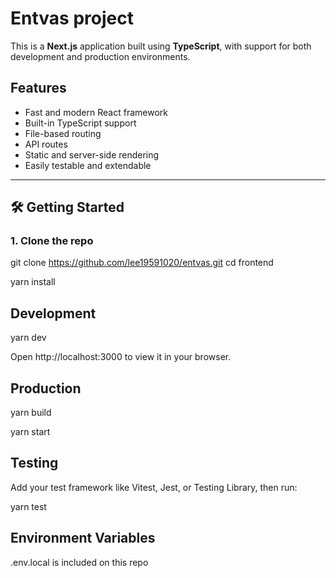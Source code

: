 # Entvas project

This is a **Next.js** application built using **TypeScript**, with support for both development and production environments.

## Features

-  Fast and modern React framework
-  Built-in TypeScript support
-  File-based routing
-  API routes
-  Static and server-side rendering
-  Easily testable and extendable

---


## 🛠️ Getting Started

### 1. Clone the repo

git clone https://github.com/lee19591020/entvas.git
cd frontend

yarn install

## Development
yarn dev

Open http://localhost:3000 to view it in your browser.

## Production

yarn build

yarn start

## Testing

Add your test framework like Vitest, Jest, or Testing Library, then run:

yarn test

## Environment Variables

.env.local is included on this repo
